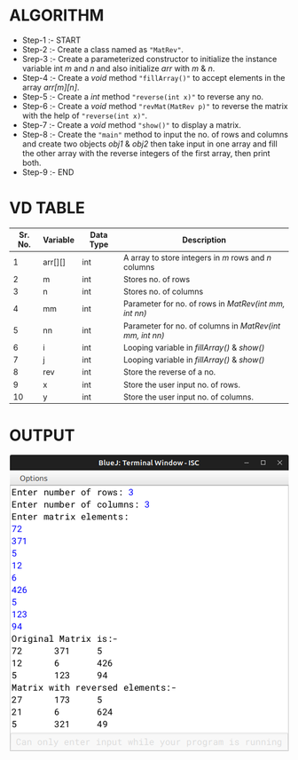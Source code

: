 # ALGORITHM

- Step-1 :- START
- Step-2 :- Create a class named as `"MatRev"`.
- Srep-3 :- Create a parameterized constructor to initialize the instance variable int *m* and *n* and also initialize *arr* with *m* & *n*.
- Step-4 :- Create a *void* method `"fillArray()"` to accept elements in the array *arr[m][n]*.
- Step-5 :- Create a *int* method `"reverse(int x)"` to reverse any no.
- Step-6 :- Create a *void* method `"revMat(MatRev p)"` to reverse the matrix with the help of `"reverse(int x)"`.
- Step-7 :- Create a *void* method `"show()"` to display a matrix.
- Step-8 :- Create the `"main"` method to input the no. of rows and columns and create two objects *obj1* & *obj2* then take input in one array and fill the other array with the reverse integers of the first array, then print both.
- Step-9 :- END

# VD TABLE

| Sr. No. | Variable | Data Type | Description |
| --- | --- | --- | --- |
| 1 | arr[][] | int | A array to store integers in *m* rows and *n* columns |
| 2 | m | int | Stores no. of rows |
| 3 | n | int | Stores no. of columns |
| 4 | mm | int | Parameter for no. of rows in *MatRev(int mm, int nn)* |
| 5 | nn | int | Parameter for no. of columns in *MatRev(int mm, int nn)* |
| 6 | i | int | Looping variable in *fillArray()* & *show()* |
| 7 | j | int | Looping variable in *fillArray()* & *show()* |
| 8 | rev | int | Store the reverse of a no. |
| 9 | x | int | Store the user input no. of rows. |
| 10 | y | int | Store the user input no. of columns. |

# OUTPUT

<p align="center">
<img width="auto" height="auto" alt="output" src="./output.png">
</p>